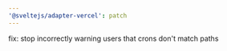 ```yaml
---
'@sveltejs/adapter-vercel': patch
---
```


fix: stop incorrectly warning users that crons don't match paths
